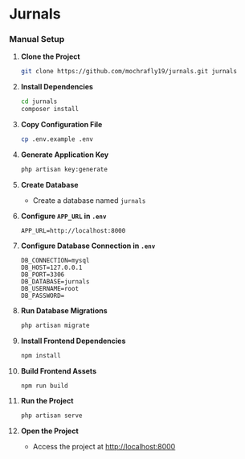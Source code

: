# Jurnals

### Manual Setup

1. **Clone the Project**
    ```bash
    git clone https://github.com/mochrafly19/jurnals.git jurnals
    ```

2. **Install Dependencies**
    ```bash
    cd jurnals
    composer install
    ```

3. **Copy Configuration File**
    ```bash
    cp .env.example .env
    ```

4. **Generate Application Key**
    ```bash
    php artisan key:generate
    ```

5. **Create Database**
    - Create a database named `jurnals`

6. **Configure `APP_URL` in `.env`**
    ```env
    APP_URL=http://localhost:8000
    ```

7. **Configure Database Connection in `.env`**
    ```env
    DB_CONNECTION=mysql
    DB_HOST=127.0.0.1
    DB_PORT=3306
    DB_DATABASE=jurnals
    DB_USERNAME=root
    DB_PASSWORD=
    ```

8. **Run Database Migrations**
    ```bash
    php artisan migrate
    ```

9. **Install Frontend Dependencies**
    ```bash
    npm install
    ```

10. **Build Frontend Assets**
    ```bash
    npm run build
    ```

11. **Run the Project**
    ```bash
    php artisan serve
    ```

12. **Open the Project**
    - Access the project at [http://localhost:8000](http://localhost:8000)
